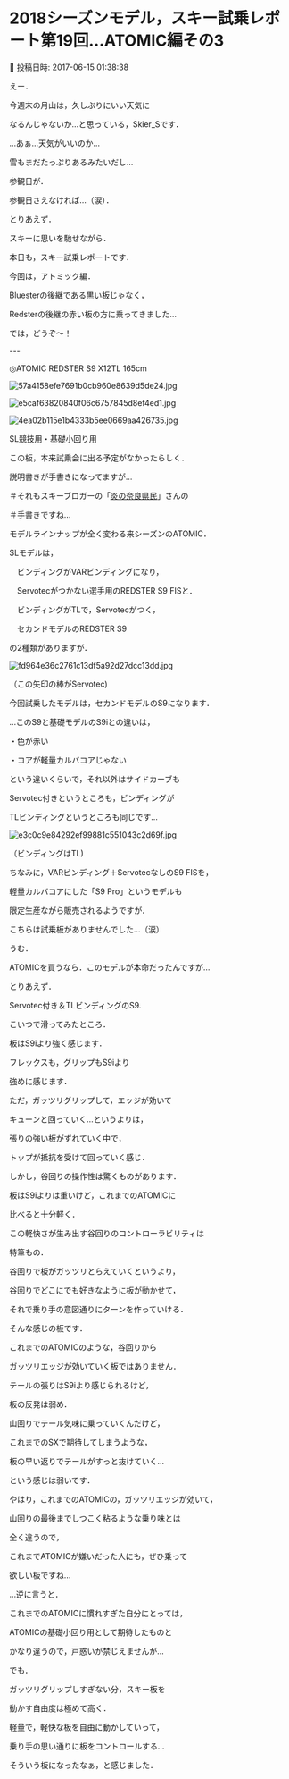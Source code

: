 # 2018シーズンモデル，スキー試乗レポート第19回…ATOMIC編その3

📅 投稿日時: 2017-06-15 01:38:38

えー．


今週末の月山は，久しぶりにいい天気に


なるんじゃないか…と思っている，Skier_Sです．





…あぁ…天気がいいのか…


雪もまだたっぷりあるみたいだし…


参観日が．


参観日さえなければ…（涙）．





とりあえず．


スキーに思いを馳せながら．


本日も，スキー試乗レポートです．





今回は，アトミック編．


Bluesterの後継である黒い板じゃなく，


Redsterの後継の赤い板の方に乗ってきました…





では，どうぞ～！


---[]()





◎ATOMIC REDSTER S9 X12TL 165cm







![57a4158efe7691b0cb960e8639d5de24.jpg](images/57a4158efe7691b0cb960e8639d5de24.jpg)









![e5caf63820840f06c6757845d8ef4ed1.jpg](images/e5caf63820840f06c6757845d8ef4ed1.jpg)









![4ea02b115e1b4333b5ee0669aa426735.jpg](images/4ea02b115e1b4333b5ee0669aa426735.jpg)







SL競技用・基礎小回り用





この板，本来試乗会に出る予定がなかったらしく．


説明書きが手書きになってますが…


＃それもスキーブロガーの「[炎の奈良県民](http://ski-yoshi.jugem.jp/)」さんの


＃手書きですね…





モデルラインナップが全く変わる来シーズンのATOMIC．


SLモデルは，





　ビンディングがVARビンディングになり，


　Servotecがつかない選手用のREDSTER S9 FISと．





　ビンディングがTLで，Servotecがつく，


　セカンドモデルのREDSTER S9





の2種類がありますが．




![fd964e36c2761c13df5a92d27dcc13dd.jpg](images/fd964e36c2761c13df5a92d27dcc13dd.jpg)




（この矢印の棒がServotec)


今回試乗したモデルは，セカンドモデルのS9になります．





…このS9と基礎モデルのS9iとの違いは，


・色が赤い


・コアが軽量カルバコアじゃない


という違いくらいで，それ以外はサイドカーブも


Servotec付きというところも，ビンディングが


TLビンディングというところも同じです…




![e3c0c9e84292ef99881c551043c2d69f.jpg](images/e3c0c9e84292ef99881c551043c2d69f.jpg)




（ビンディングはTL)





ちなみに，VARビンディング＋ServotecなしのS9 FISを，


軽量カルバコアにした「S9 Pro」というモデルも


限定生産ながら販売されるようですが．


こちらは試乗板がありませんでした…（涙）


うむ．


ATOMICを買うなら．このモデルが本命だったんですが…





とりあえず．


Servotec付き＆TLビンディングのS9.


こいつで滑ってみたところ．


板はS9iより強く感じます．


フレックスも，グリップもS9iより


強めに感じます．





ただ，ガッツリグリップして，エッジが効いて


キューンと回っていく…というよりは，


張りの強い板がずれていく中で，


トップが抵抗を受けて回っていく感じ．





しかし，谷回りの操作性は驚くものがあります．


板はS9iよりは重いけど，これまでのATOMICに


比べると十分軽く．


この軽快さが生み出す谷回りのコントローラビリティは


特筆もの．


谷回りで板がガッツリとらえていくというより，


谷回りでどこにでも好きなように板が動かせて，


それで乗り手の意図通りにターンを作っていける．


そんな感じの板です．


これまでのATOMICのような，谷回りから


ガッツリエッジが効いていく板ではありません．





テールの張りはS9iより感じられるけど，


板の反発は弱め．


山回りでテール気味に乗っていくんだけど，


これまでのSXで期待してしまうような，


板の早い返りでテールがすっと抜けていく…


という感じは弱いです．





やはり，これまでのATOMICの，ガッツリエッジが効いて，


山回りの最後までしつこく粘るような乗り味とは


全く違うので，


これまでATOMICが嫌いだった人にも，ぜひ乗って


欲しい板ですね…





…逆に言うと．


これまでのATOMICに慣れすぎた自分にとっては，


ATOMICの基礎小回り用として期待したものと


かなり違うので，戸惑いが禁じえませんが…





でも．


ガッツリグリップしすぎない分，スキー板を


動かす自由度は極めて高く．


軽量で，軽快な板を自由に動かしていって，


乗り手の思い通りに板をコントロールする…


そういう板になったなぁ，と感じました．

